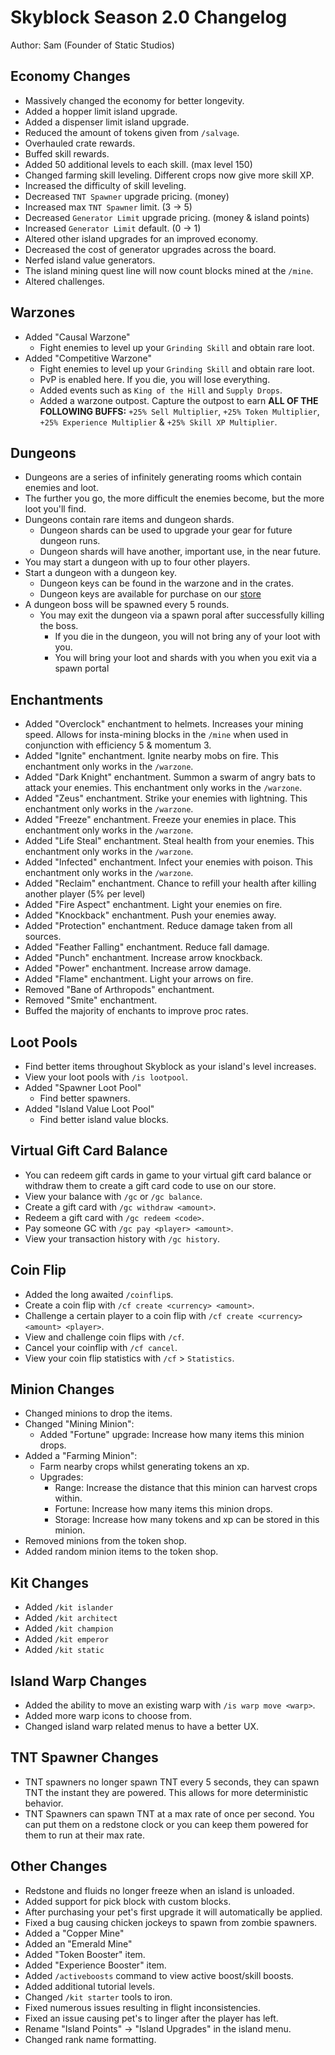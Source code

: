# Skyblock Season 2.0 Changelog

Author: Sam (Founder of Static Studios)

## Economy Changes

- Massively changed the economy for better longevity.
- Added a hopper limit island upgrade.
- Added a dispenser limit island upgrade.
- Reduced the amount of tokens given from `/salvage`.
- Overhauled crate rewards.
- Buffed skill rewards.
- Added 50 additional levels to each skill. (max level 150)
- Changed farming skill leveling. Different crops now give more skill XP.
- Increased the difficulty of skill leveling.
- Decreased `TNT Spawner` upgrade pricing. (money)
- Increased max `TNT Spawner` limit. (3 -> 5)
- Decreased `Generator Limit` upgrade pricing. (money & island points)
- Increased `Generator Limit` default. (0 -> 1)
- Altered other island upgrades for an improved economy.
- Decreased the cost of generator upgrades across the board.
- Nerfed island value generators.
- The island mining quest line will now count blocks mined at the `/mine`.
- Altered challenges.

## Warzones

- Added "Causal Warzone"
    - Fight enemies to level up your `Grinding Skill` and obtain rare loot.
- Added "Competitive Warzone"
    - Fight enemies to level up your `Grinding Skill` and obtain rare loot.
    - PvP is enabled here. If you die, you will lose everything.
    - Added events such as `King of the Hill` and `Supply Drops`.
    - Added a warzone outpost. Capture the outpost to earn **__ALL OF THE FOLLOWING BUFFS:__** `+25% Sell Multiplier`,
      `+25% Token Multiplier`, `+25% Experience Multiplier` & `+25% Skill XP Multiplier`.

## Dungeons

- Dungeons are a series of infinitely generating rooms which contain enemies and loot.
- The further you go, the more difficult the enemies become, but the more loot you'll find.
- Dungeons contain rare items and dungeon shards.
    - Dungeon shards can be used to upgrade your gear for future dungeon runs.
    - Dungeon shards will have another, important use, in the near future.
- You may start a dungeon with up to four other players.
- Start a dungeon with a dungeon key.
    - Dungeon keys can be found in the warzone and in the crates.
    - Dungeon keys are available for purchase on our [store](https://staticstudios.net/store/dungeon-keys)
- A dungeon boss will be spawned every 5 rounds.
    - You may exit the dungeon via a spawn poral after successfully killing the boss.
        - If you die in the dungeon, you will not bring any of your loot with you.
        - You will bring your loot and shards with you when you exit via a spawn portal

## Enchantments

- Added "Overclock" enchantment to helmets. Increases your mining speed. Allows for insta-mining blocks in the `/mine`
  when used in conjunction with efficiency 5 & momentum 3.
- Added "Ignite" enchantment. Ignite nearby mobs on fire. This enchantment only works in the `/warzone`.
- Added "Dark Knight" enchantment. Summon a swarm of angry bats to attack your enemies. This enchantment only works in
  the `/warzone`.
- Added "Zeus" enchantment. Strike your enemies with lightning. This enchantment only works in the `/warzone`.
- Added "Freeze" enchantment. Freeze your enemies in place. This enchantment only works in the `/warzone`.
- Added "Life Steal" enchantment. Steal health from your enemies. This enchantment only works in the `/warzone`.
- Added "Infected" enchantment. Infect your enemies with poison. This enchantment only works in the `/warzone`.
- Added "Reclaim" enchantment. Chance to refill your health after killing another player (5% per level)
- Added "Fire Aspect" enchantment. Light your enemies on fire.
- Added "Knockback" enchantment. Push your enemies away.
- Added "Protection" enchantment. Reduce damage taken from all sources.
- Added "Feather Falling" enchantment. Reduce fall damage.
- Added "Punch" enchantment. Increase arrow knockback.
- Added "Power" enchantment. Increase arrow damage.
- Added "Flame" enchantment. Light your arrows on fire.
- Removed "Bane of Arthropods" enchantment.
- Removed "Smite" enchantment.
- Buffed the majority of enchants to improve proc rates.

## Loot Pools

- Find better items throughout Skyblock as your island's level increases.
- View your loot pools with `/is lootpool`.
- Added "Spawner Loot Pool"
    - Find better spawners.
- Added "Island Value Loot Pool"
    - Find better island value blocks.

## Virtual Gift Card Balance

- You can redeem gift cards in game to your virtual gift card balance or withdraw them to create a gift card code to use
  on our store.
- View your balance with `/gc` or `/gc balance`.
- Create a gift card with `/gc withdraw <amount>`.
- Redeem a gift card with `/gc redeem <code>`.
- Pay someone GC with `/gc pay <player> <amount>`.
- View your transaction history with `/gc history`.

## Coin Flip

- Added the long awaited `/coinflip`s.
- Create a coin flip with `/cf create <currency> <amount>`.
- Challenge a certain player to a coin flip with `/cf create <currency> <amount> <player>`.
- View and challenge coin flips with `/cf`.
- Cancel your coinflip with `/cf cancel`.
- View your coin flip statistics with `/cf` > `Statistics`.

## Minion Changes

- Changed minions to drop the items.
- Changed "Mining Minion":
    - Added "Fortune" upgrade:  Increase how many items this minion drops.
- Added a "Farming Minion":
    - Farm nearby crops whilst generating tokens an xp.
    - Upgrades:
        - Range: Increase the distance that this minion can harvest crops within.
        - Fortune: Increase how many items this minion drops.
        - Storage: Increase how many tokens and xp can be stored in this minion.
- Removed minions from the token shop.
- Added random minion items to the token shop.

## Kit Changes

- Added `/kit islander`
- Added `/kit architect`
- Added `/kit champion`
- Added `/kit emperor`
- Added `/kit static`

## Island Warp Changes

- Added the ability to move an existing warp with `/is warp move <warp>`.
- Added more warp icons to choose from.
- Changed island warp related menus to have a better UX.

## TNT Spawner Changes

- TNT spawners no longer spawn TNT every 5 seconds, they can spawn TNT the instant they are powered. This allows for
  more deterministic behavior.
- TNT Spawners can spawn TNT at a max rate of once per second. You can put them on a redstone clock or you can keep them
  powered for them to run at their max rate.

## Other Changes

- Redstone and fluids no longer freeze when an island is unloaded.
- Added support for pick block with custom blocks.
- After purchasing your pet's first upgrade it will automatically be applied.
- Fixed a bug causing chicken jockeys to spawn from zombie spawners.
- Added a "Copper Mine"
- Added an "Emerald Mine"
- Added "Token Booster" item.
- Added "Experience Booster" item.
- Added `/activeboosts` command to view active boost/skill boosts.
- Added additional tutorial levels.
- Changed `/kit starter` tools to iron.
- Fixed numerous issues resulting in flight inconsistencies.
- Fixed an issue causing pet's to linger after the player has left.
- Rename "Island Points" -> "Island Upgrades" in the island menu.
- Changed rank name formatting.
